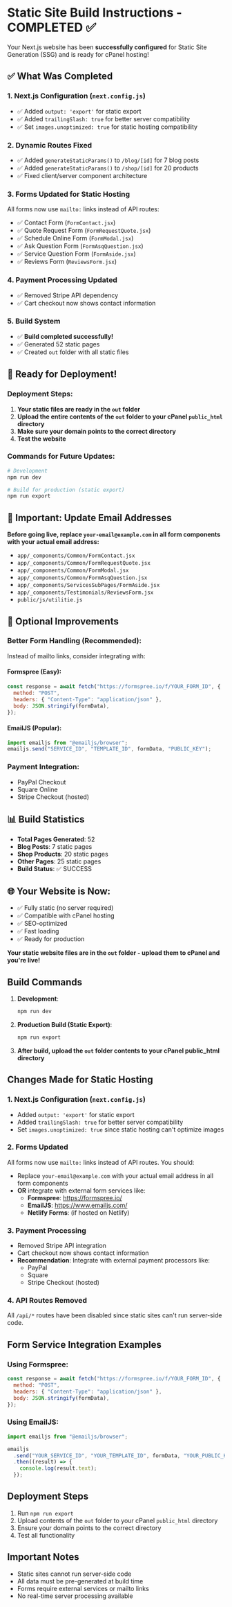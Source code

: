 # Static Site Build Instructions - COMPLETED ✅

Your Next.js website has been **successfully configured** for Static Site Generation (SSG) and is ready for cPanel hosting!

## ✅ What Was Completed

### 1. Next.js Configuration (`next.config.js`)

- ✅ Added `output: 'export'` for static export
- ✅ Added `trailingSlash: true` for better server compatibility
- ✅ Set `images.unoptimized: true` for static hosting compatibility

### 2. Dynamic Routes Fixed

- ✅ Added `generateStaticParams()` to `/blog/[id]` for 7 blog posts
- ✅ Added `generateStaticParams()` to `/shop/[id]` for 20 products
- ✅ Fixed client/server component architecture

### 3. Forms Updated for Static Hosting

All forms now use `mailto:` links instead of API routes:

- ✅ Contact Form (`FormContact.jsx`)
- ✅ Quote Request Form (`FormRequestQuote.jsx`)
- ✅ Schedule Online Form (`FormModal.jsx`)
- ✅ Ask Question Form (`FormAsqQuestion.jsx`)
- ✅ Service Question Form (`FormAside.jsx`)
- ✅ Reviews Form (`ReviewsForm.jsx`)

### 4. Payment Processing Updated

- ✅ Removed Stripe API dependency
- ✅ Cart checkout now shows contact information

### 5. Build System

- ✅ **Build completed successfully!**
- ✅ Generated 52 static pages
- ✅ Created `out` folder with all static files

## 🚀 Ready for Deployment!

### Deployment Steps:

1. **Your static files are ready in the `out` folder**
2. **Upload the entire contents of the `out` folder to your cPanel `public_html` directory**
3. **Make sure your domain points to the correct directory**
4. **Test the website**

### Commands for Future Updates:

```bash
# Development
npm run dev

# Build for production (static export)
npm run export
```

## 📧 Important: Update Email Addresses

**Before going live, replace `your-email@example.com` in all form components with your actual email address:**

- `app/_components/Common/FormContact.jsx`
- `app/_components/Common/FormRequestQuote.jsx`
- `app/_components/Common/FormModal.jsx`
- `app/_components/Common/FormAsqQuestion.jsx`
- `app/_components/ServicesSubPages/FormAside.jsx`
- `app/_components/Testimonials/ReviewsForm.jsx`
- `public/js/utilitie.js`

## 🔧 Optional Improvements

### Better Form Handling (Recommended):

Instead of mailto links, consider integrating with:

#### Formspree (Easy):

```javascript
const response = await fetch("https://formspree.io/f/YOUR_FORM_ID", {
  method: "POST",
  headers: { "Content-Type": "application/json" },
  body: JSON.stringify(formData),
});
```

#### EmailJS (Popular):

```javascript
import emailjs from "@emailjs/browser";
emailjs.send("SERVICE_ID", "TEMPLATE_ID", formData, "PUBLIC_KEY");
```

### Payment Integration:

- PayPal Checkout
- Square Online
- Stripe Checkout (hosted)

## 📊 Build Statistics

- **Total Pages Generated**: 52
- **Blog Posts**: 7 static pages
- **Shop Products**: 20 static pages
- **Other Pages**: 25 static pages
- **Build Status**: ✅ SUCCESS

## 🌐 Your Website is Now:

- ✅ Fully static (no server required)
- ✅ Compatible with cPanel hosting
- ✅ SEO-optimized
- ✅ Fast loading
- ✅ Ready for production

**Your static website files are in the `out` folder - upload them to cPanel and you're live!**

## Build Commands

1. **Development**:

   ```bash
   npm run dev
   ```

2. **Production Build (Static Export)**:

   ```bash
   npm run export
   ```

3. **After build, upload the `out` folder contents to your cPanel public_html directory**

## Changes Made for Static Hosting

### 1. Next.js Configuration (`next.config.js`)

- Added `output: 'export'` for static export
- Added `trailingSlash: true` for better server compatibility
- Set `images.unoptimized: true` since static hosting can't optimize images

### 2. Forms Updated

All forms now use `mailto:` links instead of API routes. You should:

- Replace `your-email@example.com` with your actual email address in all form components
- **OR** integrate with external form services like:
  - **Formspree**: https://formspree.io/
  - **EmailJS**: https://www.emailjs.com/
  - **Netlify Forms**: (if hosted on Netlify)

### 3. Payment Processing

- Removed Stripe API integration
- Cart checkout now shows contact information
- **Recommendation**: Integrate with external payment processors like:
  - PayPal
  - Square
  - Stripe Checkout (hosted)

### 4. API Routes Removed

All `/api/*` routes have been disabled since static sites can't run server-side code.

## Form Service Integration Examples

### Using Formspree:

```javascript
const response = await fetch("https://formspree.io/f/YOUR_FORM_ID", {
  method: "POST",
  headers: { "Content-Type": "application/json" },
  body: JSON.stringify(formData),
});
```

### Using EmailJS:

```javascript
import emailjs from "@emailjs/browser";

emailjs
  .send("YOUR_SERVICE_ID", "YOUR_TEMPLATE_ID", formData, "YOUR_PUBLIC_KEY")
  .then((result) => {
    console.log(result.text);
  });
```

## Deployment Steps

1. Run `npm run export`
2. Upload contents of the `out` folder to your cPanel `public_html` directory
3. Ensure your domain points to the correct directory
4. Test all functionality

## Important Notes

- Static sites cannot run server-side code
- All data must be pre-generated at build time
- Forms require external services or mailto links
- No real-time server processing available
